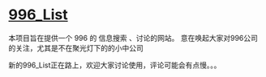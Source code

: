 # [996_List](https://fengt-t.github.io/996_list/)

本项目旨在提供一个 996 的 信息搜索 、讨论的网站。
意在唤起大家对996公司的关注，尤其是不在聚光灯下的的小中公司

新的996_List正在路上，欢迎大家讨论使用，评论可能会有点慢。。。

